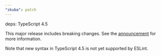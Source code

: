 ```yaml
---
"skuba": patch
---
```


deps: TypeScript 4.5

This major release includes breaking changes. See the [announcement](https://devblogs.microsoft.com/typescript/announcing-typescript-4-5/) for more information.

Note that new syntax in TypeScript 4.5 is not yet supported by ESLint.
